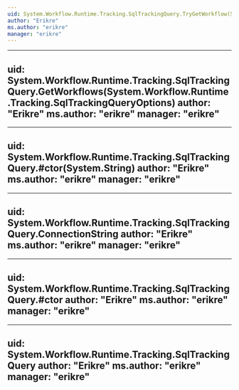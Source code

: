 ```yaml
---
uid: System.Workflow.Runtime.Tracking.SqlTrackingQuery.TryGetWorkflow(System.Guid,System.Workflow.Runtime.Tracking.SqlTrackingWorkflowInstance@)
author: "Erikre"
ms.author: "erikre"
manager: "erikre"
---
```


---
uid: System.Workflow.Runtime.Tracking.SqlTrackingQuery.GetWorkflows(System.Workflow.Runtime.Tracking.SqlTrackingQueryOptions)
author: "Erikre"
ms.author: "erikre"
manager: "erikre"
---

---
uid: System.Workflow.Runtime.Tracking.SqlTrackingQuery.#ctor(System.String)
author: "Erikre"
ms.author: "erikre"
manager: "erikre"
---

---
uid: System.Workflow.Runtime.Tracking.SqlTrackingQuery.ConnectionString
author: "Erikre"
ms.author: "erikre"
manager: "erikre"
---

---
uid: System.Workflow.Runtime.Tracking.SqlTrackingQuery.#ctor
author: "Erikre"
ms.author: "erikre"
manager: "erikre"
---

---
uid: System.Workflow.Runtime.Tracking.SqlTrackingQuery
author: "Erikre"
ms.author: "erikre"
manager: "erikre"
---
